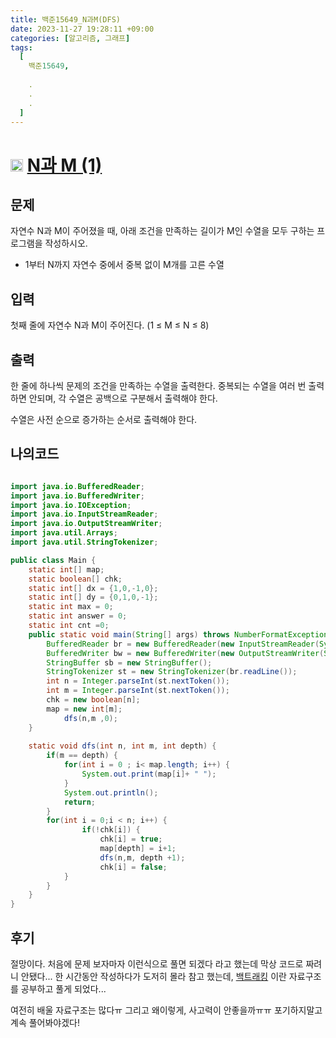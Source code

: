 ```yaml
---
title: 백준15649_N과M(DFS)
date: 2023-11-27 19:28:11 +09:00
categories: [알고리즘, 그래프]
tags:
  [
    백준15649,
    
    .
    .
    .
  ]
---
```


# <img width="20px"  src="https://d2gd6pc034wcta.cloudfront.net/tier/8.svg" class="solvedac-tier"> [N과 M (1)](https://www.acmicpc.net/problem/15649) 

## 문제
<p>자연수 N과 M이 주어졌을 때, 아래 조건을 만족하는 길이가 M인 수열을 모두 구하는 프로그램을 작성하시오.</p>

<ul>
	<li>1부터 N까지 자연수 중에서 중복 없이 M개를 고른 수열</li>
</ul>

## 입력
<p>첫째 줄에 자연수 N과 M이 주어진다. (1 ≤ M ≤ N ≤ 8)</p>

## 출력
<p>한 줄에 하나씩 문제의 조건을 만족하는 수열을 출력한다. 중복되는 수열을 여러 번 출력하면 안되며, 각 수열은 공백으로 구분해서 출력해야 한다.</p>

<p>수열은 사전 순으로 증가하는 순서로 출력해야 한다.</p>

## 나의코드

```java

import java.io.BufferedReader;
import java.io.BufferedWriter;
import java.io.IOException;
import java.io.InputStreamReader;
import java.io.OutputStreamWriter;
import java.util.Arrays;
import java.util.StringTokenizer;

public class Main {
	static int[] map;
	static boolean[] chk;
	static int[] dx = {1,0,-1,0};
	static int[] dy = {0,1,0,-1};
	static int max = 0;
	static int answer = 0;
	static int cnt =0;
	public static void main(String[] args) throws NumberFormatException, IOException {
		BufferedReader br = new BufferedReader(new InputStreamReader(System.in));
		BufferedWriter bw = new BufferedWriter(new OutputStreamWriter(System.out));
		StringBuffer sb = new StringBuffer();
		StringTokenizer st = new StringTokenizer(br.readLine());
		int n = Integer.parseInt(st.nextToken());
		int m = Integer.parseInt(st.nextToken());
		chk = new boolean[n];
		map = new int[m];
			dfs(n,m ,0);
	}
	
	static void dfs(int n, int m, int depth) {
		if(m == depth) {
			for(int i = 0 ; i< map.length; i++) {
				System.out.print(map[i]+ " ");
			}
			System.out.println();
			return;
		}
		for(int i = 0;i < n; i++) {
				if(!chk[i]) {
					chk[i] = true;
					map[depth] = i+1;
					dfs(n,m, depth +1);
					chk[i] = false;
			}
		}
	}
}
```

## 후기
 절망이다. 처음에 문제 보자마자 이런식으로 풀면 되겠다 라고 했는데 막상 코드로 짜려니 안됐다...  한 시간동안 작성하다가 도저히 몰라 참고 했는데, [백트래킹](../BackTracking) 이란 자료구조를 공부하고 풀게 되었다...
 
<p> 여전히 배울 자료구조는 많다ㅠ 그리고 왜이렇게, 사고력이 안좋을까ㅠㅠ 포기하지말고 계속 풀어봐야겠다! </p>

